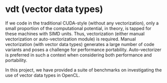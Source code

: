 vdt (vector data types)
===

If we code in the traditional CUDA-style (without any vectorization), only a small proportion of the computational potential, in theory, is tapped for these machines with SIMD units. Thus, vectorization (either manual vectorization or auto-vectorization module) is required. Manual vectorization (with vector data types) generates a large number of code variants and poses a challenge for performance portability. Auto-vectorizer is preferred in such a context when considering both performance and portability. 

In this project, we have provided a suite of benchmarks on investigating the use of vector data types in OpenCL.
